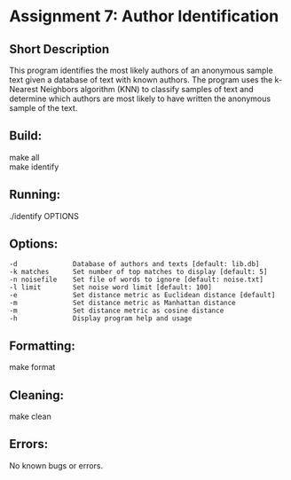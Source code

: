 # Assignment 7: Author Identification

## Short Description

This program identifies the most likely authors of an anonymous sample text given a database of text with known authors. The program uses the k-Nearest Neighbors algorithm (KNN) to classify samples of text and determine which authors are most likely to have written the anonymous sample of the text.

## Build:

make all<br/>
make identify<br/>

## Running:

./identify OPTIONS<br/>

## Options:

    -d              Database of authors and texts [default: lib.db]
    -k matches      Set number of top matches to display [default: 5]
    -n noisefile    Set file of words to ignore [default: noise.txt]
    -l limit        Set noise word limit [default: 100]
    -e              Set distance metric as Euclidean distance [default]
    -m              Set distance metric as Manhattan distance
    -m              Set distance metric as cosine distance
    -h              Display program help and usage

## Formatting:

make format

## Cleaning:

make clean

## Errors:

No known bugs or errors.
